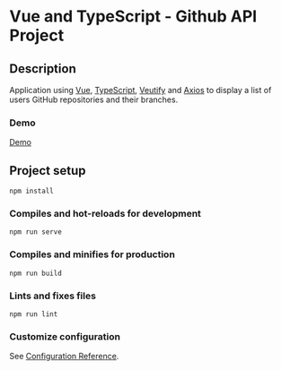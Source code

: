 # Vue and TypeScript - Github API Project

## Description
Application using [Vue](https://vuejs.org/), [TypeScript](https://www.typescriptlang.org/), [Veutify](https://vuetifyjs.com/en/) and [Axios](https://github.com/axios/axios) to display a list of users GitHub repositories and their branches.

### Demo
[Demo](https://www.kajsaeklof.com/github-repositories/)

## Project setup

```
npm install
```

### Compiles and hot-reloads for development

```
npm run serve
```

### Compiles and minifies for production

```
npm run build
```

### Lints and fixes files

```
npm run lint
```

### Customize configuration

See [Configuration Reference](https://cli.vuejs.org/config/).
